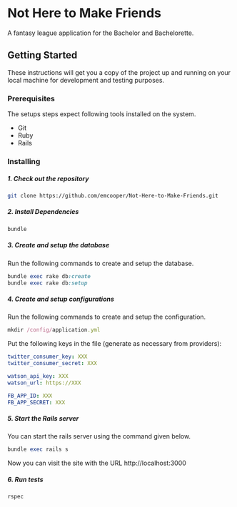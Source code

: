 # Not Here to Make Friends
A fantasy league application for the Bachelor and Bachelorette.

## Getting Started

These instructions will get you a copy of the project up and running on your local machine for development and testing purposes. 

### Prerequisites

The setups steps expect following tools installed on the system.

- Git
- Ruby 
- Rails

### Installing

##### 1. Check out the repository

```bash
git clone https://github.com/emcooper/Not-Here-to-Make-Friends.git
```
##### 2. Install Dependencies


```ruby
bundle
```
##### 3. Create and setup the database

Run the following commands to create and setup the database.

```ruby
bundle exec rake db:create
bundle exec rake db:setup
```

##### 4. Create and setup configurations

Run the following commands to create and setup the configuration.

```ruby
mkdir /config/application.yml
```

Put the following keys in the file (generate as necessary from providers):

```yaml
twitter_consumer_key: XXX
twitter_consumer_secret: XXX

watson_api_key: XXX
watson_url: https://XXX

FB_APP_ID: XXX
FB_APP_SECRET: XXX
```

##### 5. Start the Rails server

You can start the rails server using the command given below.

```ruby
bundle exec rails s
```

Now you can visit the site with the URL http://localhost:3000

##### 6. Run tests

```bash
rspec
```
